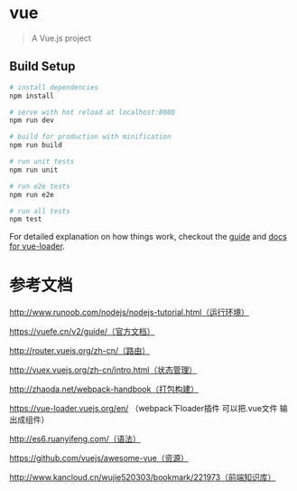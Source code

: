 # vue

> A Vue.js project

## Build Setup

``` bash
# install dependencies
npm install

# serve with hot reload at localhost:8080
npm run dev

# build for production with minification
npm run build

# run unit tests
npm run unit

# run e2e tests
npm run e2e

# run all tests
npm test
```

For detailed explanation on how things work, checkout the [guide](http://vuejs-templates.github.io/webpack/) and [docs for vue-loader](http://vuejs.github.io/vue-loader).



# 参考文档

http://www.runoob.com/nodejs/nodejs-tutorial.html（运行环境）

https://vuefe.cn/v2/guide/（官方文档）

http://router.vuejs.org/zh-cn/（路由）

http://vuex.vuejs.org/zh-cn/intro.html（状态管理）

http://zhaoda.net/webpack-handbook（打包构建）

https://vue-loader.vuejs.org/en/ （webpack下loader插件 可以把.vue文件 输出成组件）

http://es6.ruanyifeng.com/（语法）

https://github.com/vuejs/awesome-vue（资源）

http://www.kancloud.cn/wujie520303/bookmark/221973（前端知识库）
